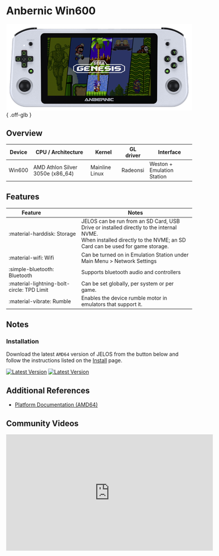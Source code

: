 # Anbernic Win600

![](../../_inc/images/devices/anbernic-win600.png){ .off-glb }

## Overview

| Device | CPU / Architecture | Kernel | GL driver | Interface |
| -- | -- | -- | -- | -- |
| Win600 | AMD Athlon Silver 3050e (x86_64) | Mainline Linux | Radeonsi | Weston + Emulation Station | 

## Features

| Feature&nbsp;&nbsp;&nbsp;&nbsp;&nbsp;&nbsp;&nbsp;&nbsp;&nbsp;&nbsp;&nbsp;&nbsp;&nbsp;&nbsp;&nbsp;&nbsp; | Notes |
| -- | -- |
| :material-harddisk: Storage | JELOS can be run from an SD Card, USB Drive or installed directly to the internal NVME. <br> When installed directly to the NVME; an SD Card can be used for game storage. |
| :material-wifi: Wifi | Can be turned on in Emulation Station under Main Menu > Network Settings |
| :simple-bluetooth: Bluetooth | Supports bluetooth audio and controllers |
| :material-lightning-bolt-circle: TPD Limit | Can be set globally, per system or per game. |
| :material-vibrate: Rumble | Enables the device rumble motor in emulators that support it. |

## Notes

### Installation

Download the latest `AMD64` version of JELOS from the button below and follow the instructions listed on the [Install](../../../play/install/) page.

[![Latest Version](https://img.shields.io/github/release/JustEnoughLinuxOS/distribution.svg?labelColor=111111&color=5998FF&label=Latest&style=flat#only-light)](https://github.com/JustEnoughLinuxOS/distribution/releases/latest)
[![Latest Version](https://img.shields.io/github/release/JustEnoughLinuxOS/distribution.svg?labelColor=dddddd&color=5998FF&label=Latest&style=flat#only-dark)](https://github.com/JustEnoughLinuxOS/distribution/releases/latest)

## Additional References

- [Platform Documentation (AMD64)](https://github.com/JustEnoughLinuxOS/distribution/blob/main/documentation/PER_DEVICE_DOCUMENTATION/AMD64)

## Community Videos

<iframe width="560" height="315" src="https://www.youtube.com/embed/kMnw8kK8Zro?si=ZglY5en1W7pLr0Cd" title="YouTube video player" frameborder="0" allow="accelerometer; autoplay; clipboard-write; encrypted-media; gyroscope; picture-in-picture; web-share" allowfullscreen></iframe>
